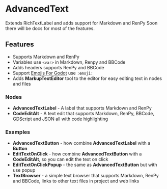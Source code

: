 # AdvancedText

Extends RichTextLabel and adds support for Markdown and RenPy
Soon there will be docs for most of the features.

## Features
- Supports Markdown and RenPy
- Variables use `<var>` in Markdown, Renpy and BBCode
- Adds headers supports RenPy and BBCode
- Support [Emojis For Godot](https://github.com/rakugoteam/Emojis-For-Godot) use `:emoji:`
- Adds **MarkupTextEditor** tool to the editor for easy editing text in nodes and files

### Nodes
- **AdvancedTextLabel** - A label that supports Markdown and RenPy
- **CodeEditAlt** - A text edit that supports Markdown, RenPy, BBCode, GDScript and JSON all with code highlighting

### Examples
- **AdvancedTextButton** - how combine **AdvancedTextLabel** with a **Button**
- **EditTextOnClick** - how combine **AdvancedTextButton** with a **CodeEditAlt**, so you can edit the text on click
- **EditTextOnClickPopup** - the same as **AdvancedTextButton** but with use popup
- **TextBrowser** - a simple text browser that supports Markdown, RenPy and BBCode, links to other text files in project and web links